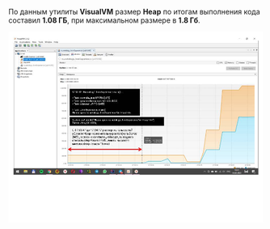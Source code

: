 По данным утилиты **VisualVM** размер **Heap** по итогам выполнения 
кода составил **1.08 ГБ**, при максимальном размере в **1.8 Гб**.

![](/Pause30sec.jpg)


